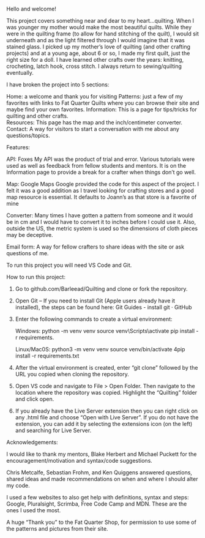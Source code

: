 Hello and welcome!

This project covers something near and dear to my heart…quilting. When I was younger my mother would make the most beautiful quilts. While they were in the quilting frame (to allow for hand stitching of the quilt), I would sit underneath and as the light filtered through I would imagine that it was stained glass. I picked up my mother’s love of quilting (and other crafting projects) and at a young age, about 6 or so, I made my first quilt, just the right size for a doll. I have learned other crafts over the years: knitting, crocheting, latch hook, cross stitch. I always return to sewing/quilting eventually.

I have broken the project into 5 sections:

Home: a welcome and thank you for visiting
Patterns: just a few of my favorites with links to Fat Quarter Quilts where you can browse their site and maybe find your own favorites.
Information: This is a page for tips/tricks for quilting and other crafts.  
Resources: This page has the map and the inch/centimeter converter.
Contact: A way for visitors to start a conversation with me about any questions/topics.

Features:

API: Foxes
My API was the product of trial and error. Various tutorials were used as well as feedback from fellow students and mentors. It is on the Information page to provide a break for a crafter when things don’t go well.

Map: Google Maps
Google provided the code for this aspect of the project. I felt it was a good addition as I travel looking for crafting stores and a good map resource is essential. It defaults to Joann’s as that store is a favorite of mine

Converter:
Many times I have gotten a pattern from someone and it would be in cm and I would have to convert it to inches before I could use it. Also, outside the US, the metric system is used so the dimensions of cloth pieces may be deceptive.

Email form:
A way for fellow crafters to share ideas with the site or ask questions of me.

To run this project you will need VS Code and Git.

How to run this project:

1. Go to github.com/Barleead/Quilting and clone or fork the repository.

2. Open Git – If you need to install Git (Apple users already have it installed), the steps can be found here: Git Guides - install git · GitHub

3. Enter the following commands to create a virtual environment:

   Windows:
   python -m venv venv
   source venv\Scripts\activate
   pip install -r requirements.

   Linux/Mac0S:
   python3 -m venv venv
   source venv/bin/activate
   4pip install -r requirements.txt

4. After the virtual environment is created, enter “git clone” followed by the URL you copied when cloning the repository.

5. Open VS code and navigate to File > Open Folder. Then navigate to the location where the repository was copied. Highlight the “Quilting” folder and click open.

6. If you already have the Live Server extension then you can right click on any .html file and choose “Open with Live Server”. If you do not have the extension, you can add it by selecting the extensions icon (on the left) and searching for Live Server.

Acknowledgements:

I would like to thank my mentors, Blake Herbert and Michael Puckett for the encouragement/motivation and syntax/code suggestions.

Chris Metcalfe, Sebastian Frohm, and Ken Quiggens answered questions, shared ideas and made recommendations on when and where I should alter my code.

I used a few websites to also get help with definitions, syntax and steps: Google, Pluralsight, Scrimba, Free Code Camp and MDN. These are the ones I used the most.

A huge “Thank you” to the Fat Quarter Shop, for permission to use some of the patterns and pictures from their site.
